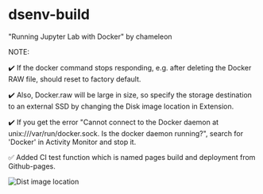 # dsenv-build
"Running Jupyter Lab with Docker" by chameleon

NOTE: 

✔️ If the docker command stops responding, e.g. after deleting the Docker RAW file, should reset to factory default. 

✔️ Also, Docker.raw will be large in size, so specify the storage destination to an external SSD by changing the Disk image location in Extension.

✔️ If you get the error "Cannot connect to the Docker daemon at unix:///var/run/docker.sock. Is the docker daemon running?", search for 'Docker' in Activity Monitor and stop it.

✅ Added CI test function which is named pages build and deployment from Github-pages.

![Dist image location](https://github.com/keita-sa/dsenv-build/assets/58361623/ee3d9f26-6102-4b7e-9da4-32f2b8eeeaa2)
